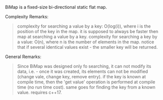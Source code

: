 BiMap is a fixed-size bi-directional static flat map.

Complexity Remarks:
> complexity for searching a value by a key: O(log(i)), where i is the position of the key in the map.
  it is supposed to always be faster then map at searching a value by a key.
> complexity for searching a key by a value: O(n), where n is the number of elements in the map.
  notice that if several identical values exist - the smaller key will be returned.
  
General Remarks:
> Since BiMap was designed only fo searching, it can not modify its data, i.e. - once it was created,
  its elements can not be modified (change vale, change key, remove entry).
> if the key is known at compile time, then the 'get value' operation is performed at compile time (no run time cost).
  same goes for finding the key from a known value.
> requires c++17.
